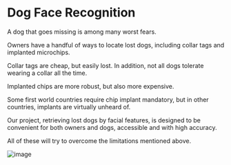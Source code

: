 # Dog Face Recognition
A dog that goes missing is among many worst fears.

Owners have a handful of ways to locate lost dogs, including collar tags and implanted microchips.

Collar tags are cheap, but easily lost. In addition, not all dogs tolerate wearing a collar all the time.

Implanted chips are more robust, but also more expensive.

Some first world countries require chip implant mandatory, but in other countries, implants are virtually unheard of.

Our project, retrieving lost dogs by facial features, is designed to be convenient for both owners and dogs, accessible and with high accuracy.

All of these will try to overcome the limitations mentioned above.

![image](https://user-images.githubusercontent.com/58428493/101798463-c6c2ba80-3b13-11eb-899e-765e4e59a5c4.png)
